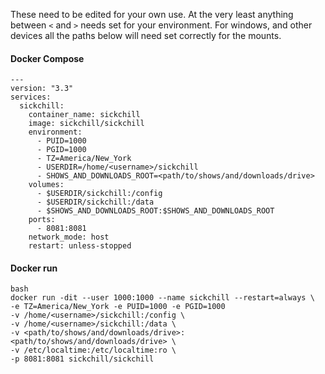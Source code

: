 These need to be edited for your own use. At the very least anything between `<` and `>` needs set for your environment.
For windows, and other devices all the paths below will need set correctly for the mounts.

#### Docker Compose
```
---
version: "3.3"
services:
  sickchill:
    container_name: sickchill
    image: sickchill/sickchill
    environment:
      - PUID=1000
      - PGID=1000
      - TZ=America/New_York
      - USERDIR=/home/<username>/sickchill
      - SHOWS_AND_DOWNLOADS_ROOT=<path/to/shows/and/downloads/drive>
    volumes:
      - $USERDIR/sickchill:/config
      - $USERDIR/sickchill:/data
      - $SHOWS_AND_DOWNLOADS_ROOT:$SHOWS_AND_DOWNLOADS_ROOT
    ports:
      - 8081:8081
    network_mode: host
    restart: unless-stopped
```

#### Docker run

```
bash
docker run -dit --user 1000:1000 --name sickchill --restart=always \
-e TZ=America/New_York -e PUID=1000 -e PGID=1000
-v /home/<username>/sickchill:/config \
-v /home/<username>/sickchill:/data \
-v <path/to/shows/and/downloads/drive>:<path/to/shows/and/downloads/drive> \
-v /etc/localtime:/etc/localtime:ro \
-p 8081:8081 sickchill/sickchill
```
